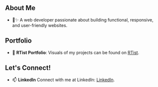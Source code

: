## About Me
- 👀✨️ A web developer passionate about building functional, responsive, and user-friendly websites.

## Portfolio
- 🎨 **RTist Portfolio**: Visuals of my projects can be found on [RTist](https://www.rtist.co/nurzarinaos).

## Let's Connect!
- 📫 **LinkedIn** Connect with me at LinkedIn: [LinkedIn](https://www.linkedin.com/in/nurzarina-os/).

<!---
Nurzarina/Nurzarina is a ✨ special ✨ repository because its `README.md` (this file) appears on your GitHub profile.
You can click the Preview link to take a look at your changes.
--->
